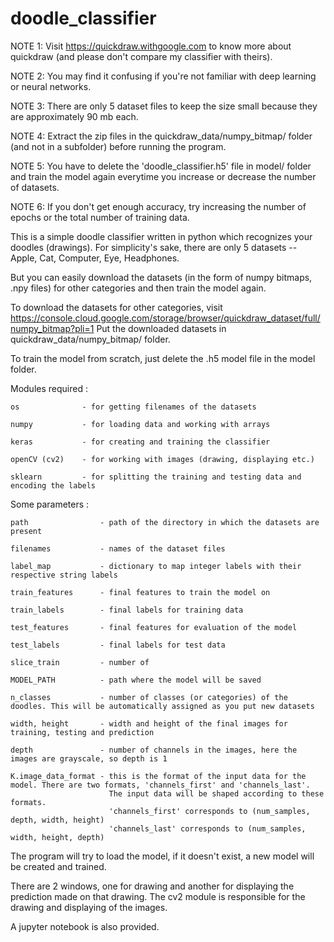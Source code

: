 # doodle_classifier

NOTE 1: Visit https://quickdraw.withgoogle.com to know more about quickdraw (and please don't compare my classifier with theirs).

NOTE 2: You may find it confusing if you're not familiar with deep learning or neural networks.

NOTE 3: There are only 5 dataset files to keep the size small because they are approximately 90 mb each. 

NOTE 4: Extract the zip files in the quickdraw_data/numpy_bitmap/ folder (and not in a subfolder) before running the program.

NOTE 5: You have to delete the 'doodle_classifier.h5' file in model/ folder and train the model again everytime you increase or decrease the number of datasets.

NOTE 6: If you don't get enough accuracy, try increasing the number of epochs or the total number of training data.

This is a simple doodle classifier written in python which recognizes your doodles (drawings).
For simplicity's sake, there are only 5 datasets -- Apple, Cat, Computer, Eye, Headphones.

But you can easily download the datasets (in the form of numpy bitmaps, .npy files) for other categories and 
then train the model again.

To download the datasets for other categories, visit https://console.cloud.google.com/storage/browser/quickdraw_dataset/full/numpy_bitmap?pli=1
Put the downloaded datasets in quickdraw_data/numpy_bitmap/ folder.

To train the model from scratch, just delete the .h5 model file in the model folder.

Modules required :

    os              - for getting filenames of the datasets
    
    numpy           - for loading data and working with arrays
    
    keras           - for creating and training the classifier
    
    openCV (cv2)    - for working with images (drawing, displaying etc.)
    
    sklearn         - for splitting the training and testing data and encoding the labels

Some parameters :
    
    path                - path of the directory in which the datasets are present
    
    filenames           - names of the dataset files
    
    label_map           - dictionary to map integer labels with their respective string labels
    
    train_features      - final features to train the model on
    
    train_labels        - final labels for training data
    
    test_features       - final features for evaluation of the model
    
    test_labels         - final labels for test data
    
    slice_train         - number of 
    
    MODEL_PATH          - path where the model will be saved
    
    n_classes           - number of classes (or categories) of the doodles. This will be automatically assigned as you put new datasets
    
    width, height       - width and height of the final images for training, testing and prediction
    
    depth               - number of channels in the images, here the images are grayscale, so depth is 1
    
    K.image_data_format - this is the format of the input data for the model. There are two formats, 'channels_first' and 'channels_last'.
                          The input data will be shaped according to these formats.
                          'channels_first' corresponds to (num_samples, depth, width, height)
                          'channels_last' corresponds to (num_samples, width, height, depth)

The program will try to load the model, if it doesn't exist, a new model will be created and trained.

There are 2 windows, one for drawing and another for displaying the prediction made on that drawing.
The cv2 module is responsible for the drawing and displaying of the images.

A jupyter notebook is also provided.
